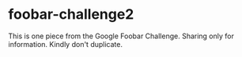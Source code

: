# foobar-challenge2
This is one piece from the Google Foobar Challenge. Sharing only for information. Kindly don't duplicate.
